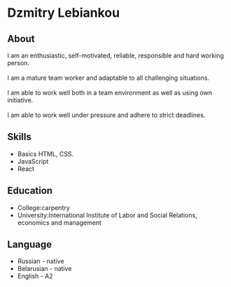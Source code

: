 # Dzmitry Lebiankou #
## About ##
I am an enthusiastic, self-motivated, reliable, responsible and hard working person.<br/>   
I am a mature team worker and adaptable to all challenging situations.<br/>  
I am able to work well both in a team environment as well as using own initiative.<br/>   
I am able to work well under pressure and adhere to strict deadlines.
## Skills ##
* Basics HTML, CSS.
* JavaScript
* React
## Education ##
* Сollege:carpentry
* University:International Institute of Labor and Social Relations, economics and management
## Language ##
* Russian - native
* Belarusian - native
* English - A2